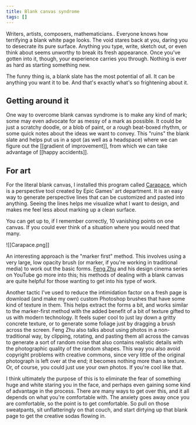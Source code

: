 ```yaml
---
title: Blank canvas syndrome
tags: []
---
```


Writers, artists, composers, mathematicians.. Everyone knows how terrifying a blank white page looks. The void stares back at you, daring you to desecrate its pure surface. Anything you type, write, sketch out, or even think about seems unworthy to break its fresh appearance. Once you've gotten into it, though, your experience carries you through. Nothing is ever as hard as starting something new.

The funny thing is, a blank slate has the most potential of all. It can be anything you want it to be. And that's exactly what's so frightening about it.
## Getting around it

One way to overcome blank canvas syndrome is to make any kind of mark; some may even advocate for as messy of a mark as possible. It could be just a scratchy doodle, or a blob of paint, or a rough beat-boxed rhythm, or some quick notes about the ideas we want to convey. This "ruins" the blank slate and helps put us in a spot (as well as a headspace) where we can figure out the [[gradient of improvement]], from which we can take advantage of [[happy accidents]]. 
## For art
For the literal blank canvas, I installed this program called [Carapace](https://www.epicgames.com/community/2012/11/free-art-tool-released-thanks-to-epic-friday/), which is a perspective tool created by Epic Games' art department. It is an easy way to generate perspective lines that can be customized and pasted into anything. Seeing the lines helps me visualize what I want to design, and makes me feel less about marking up a clean surface. 

You can get up to, if I remember correctly, 10 vanishing points on one canvas. If you could ever think of a situation where you would need that many.

![[Carapace.png]]

An interesting approach is the "marker first" method. This involves using a very large, low opacity brush (or marker, if you're working in traditional media) to work out the basic forms. [Feng Zhu](https://www.youtube.com/user/FZDSCHOOL) and his design cinema series on YouTube go more into this; his methods of dealing with a blank canvas are quite helpful for those wanting to get into his type of work. 

Another tactic I've used to reduce the intimidation factor on a fresh page is download (and make my own) custom Photoshop brushes that have some kind of texture in them. This helps extract the forms a bit, and works similar to the marker-first method with the added benefit of a bit of texture gifted to us with modern technology. It feels super cool to just lay down a gritty concrete texture, or to generate some foliage just by dragging a brush across the screen. Feng Zhu also talks about using photos in a non-traditional way, by clipping, rotating, and pasting them all across the canvas to generate a sort of random noise that also contains realistic details with the photographic quality of the random shapes. This way you also avoid copyright problems with creative commons, since very little of the original photograph is left over at the end; it becomes nothing more than a texture. Or, of course, you could just use your own photos. If you're cool like that.

I think ultimately the purpose of this is to eliminate the fear of something huge and white staring you in the face, and perhaps even gaining some kind of advantage in the process. There are many ways to get over this, and it all depends on what you're comfortable with. The anxiety goes away once you are comfortable, so the point is to get comfortable. So pull on those sweatpants, sit unflatteringly on that couch, and start dirtying up that blank page to get the creative sodas flowing in.